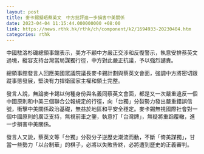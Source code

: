 ```yaml
---
layout: post
title: 麥卡錫擬晤蔡英文　中方批評進一步損害中美關係
date: 2023-04-04 11:15:44.000000000 +08:00
link: https://news.rthk.hk/rthk/ch/component/k2/1694933-20230404.htm
categories: rthk
---
```


中國駐洛杉磯總領事館表示，美方不顧中方嚴正交涉和反復警示，執意安排蔡英文過境，縱容支持台灣當局謀獨行徑，中方對此嚴正抗議，予以強烈譴責。 

總領事館發言人回應美國眾議院議長麥卡錫計劃與蔡英文會面，強調中方將密切跟蹤事態發展，堅決有力捍衛國家主權和領土完整。

發言人說，無論麥卡錫以何種身份與名義同蔡英文會面，都是又一次嚴重違反一個中國原則和中美三個聯合公報規定的行徑，向「台獨」分裂勢力發出嚴重錯誤信號，衝擊中美關係政治基礎，無益於地區和平安全穩定。麥卡錫無視國際社會對一個中國原則的廣泛支持，無視前車之鑒，執意打「台灣牌」，無疑將重蹈覆轍，進一步損害中美關係。

發言人又說，蔡英文等「台獨」分裂分子逆歷史潮流而動，不斷「倚美謀獨」，甘當一些勢力「以台制華」的棋子，必將以失敗告終，必將遭到歷史的正義審判。
